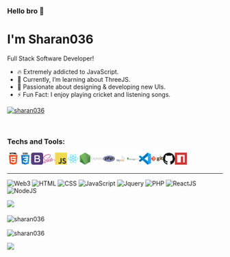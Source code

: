 ### Hello bro 👋
# I'm Sharan036
Full Stack Software Developer!

-   🔥 Extremely addicted to JavaScript.
-   🌱 Currently, I’m learning about ThreeJS.
-   🎨 Passionate about designing & developing new UIs.
-   ⚡ Fun Fact: I enjoy playing cricket and listening songs.

<!-- ### Connect:

[<img align="left" alt="sharan036.me" width="22px" src="https://raw.githubusercontent.com/iconic/open-iconic/master/svg/globe.svg" />](https://harshal-singh.me/)
[<img align="left" alt="sharan | Linkedin" width="22px" src="https://cdn.jsdelivr.net/npm/simple-icons@3.13.0/icons/linkedin.svg" />](https://www.linkedin.com/in/harshal-singh-56a55a236/)
[<img align="left" alt="_harshal_singh_ | Instagram" width="22px" src="https://cdn.jsdelivr.net/npm/simple-icons@v3/icons/instagram.svg" />](https://harshal-singh.me/) -->
<p align="left"> <a href="https://github.com/ryo-ma/github-profile-trophy"><img src="https://github-profile-trophy.vercel.app/?username=sharan036" alt="sharan036" /></a> </p>
<br />

### Techs and Tools:

<img align="left" alt="HTML5" width="28px" src="https://raw.githubusercontent.com/github/explore/80688e429a7d4ef2fca1e82350fe8e3517d3494d/topics/html/html.png" />
<img align="left" alt="CSS3" width="28px" src="https://raw.githubusercontent.com/github/explore/80688e429a7d4ef2fca1e82350fe8e3517d3494d/topics/css/css.png" />
<img align="left" alt="Bootstrap" width="28px" src="https://raw.githubusercontent.com/github/explore/80688e429a7d4ef2fca1e82350fe8e3517d3494d/topics/bootstrap/bootstrap.png" />
<img align="left" alt="Sass" width="28px" src="https://raw.githubusercontent.com/github/explore/80688e429a7d4ef2fca1e82350fe8e3517d3494d/topics/sass/sass.png" />
<img align="left" alt="JavaScript" width="28px" src="https://raw.githubusercontent.com/github/explore/80688e429a7d4ef2fca1e82350fe8e3517d3494d/topics/javascript/javascript.png" />
<img align="left" alt="reactjs" width="28px" src="https://raw.githubusercontent.com/github/explore/78df643247d429f6cc873026c0622819ad797942/topics/react/react.png" />
<!-- <img align="left" alt="PWA" width="28px" src="https://raw.githubusercontent.com/github/explore/78df643247d429f6cc873026c0622819ad797942/topics/pwa/pwa.png" /> -->

<img align="left" alt="Node.js" width="28px" src="https://raw.githubusercontent.com/github/explore/80688e429a7d4ef2fca1e82350fe8e3517d3494d/topics/nodejs/nodejs.png" />
<img align="left" alt="Express.js" width="28px" src="https://raw.githubusercontent.com/github/explore/80688e429a7d4ef2fca1e82350fe8e3517d3494d/topics/express/express.png" />
<!-- <img align="left" alt="SQL" width="28px" src="https://raw.githubusercontent.com/github/explore/80688e429a7d4ef2fca1e82350fe8e3517d3494d/topics/sql/sql.png" /> -->
<img align="left" alt="PHP" width="28px" src="https://raw.githubusercontent.com/github/explore/80688e429a7d4ef2fca1e82350fe8e3517d3494d/topics/php/php.png" />
<img align="left" alt="MySQL" width="28px" src="https://raw.githubusercontent.com/github/explore/80688e429a7d4ef2fca1e82350fe8e3517d3494d/topics/mysql/mysql.png" />
<img align="left" alt="MongoDB" width="28px" src="https://raw.githubusercontent.com/github/explore/80688e429a7d4ef2fca1e82350fe8e3517d3494d/topics/mongodb/mongodb.png" />

<img align="left" alt="Visual Studio Code" width="28px" src="https://raw.githubusercontent.com/github/explore/80688e429a7d4ef2fca1e82350fe8e3517d3494d/topics/visual-studio-code/visual-studio-code.png" />
<img align="left" alt="Git" width="28px" src="https://raw.githubusercontent.com/github/explore/80688e429a7d4ef2fca1e82350fe8e3517d3494d/topics/git/git.png" />
<img align="left" alt="GitHub" width="28px" src="https://raw.githubusercontent.com/github/explore/78df643247d429f6cc873026c0622819ad797942/topics/github/github.png" />
<img align="left" alt="npm" width="28px" src="https://raw.githubusercontent.com/github/explore/80688e429a7d4ef2fca1e82350fe8e3517d3494d/topics/npm/npm.png" />

<br />
<br />

---

![Web3](https://img.shields.io/badge/Web3-Expert-black)
![HTML](https://img.shields.io/badge/HTML-Expert-orange)
![CSS](https://img.shields.io/badge/CSS-Expert-blue)
![JavaScript](https://img.shields.io/badge/JavaScript-Expert-yellow)
![Jquery](https://img.shields.io/badge/Jquery-Expert-red)
![PHP](https://img.shields.io/badge/Php-Expert-green)
![ReactJS](https://img.shields.io/badge/ReactJS-Expert-lightgrey)
![NodeJS](https://img.shields.io/badge/NodeJS-Intermediate-lightblue)

![](https://github-readme-stats.vercel.app/api?username=sharan036&show_icons=true&hide_border=false&count_private=true)
<p><img align="center" src="https://github-readme-stats.vercel.app/api/top-langs?username=sharan036&show_icons=true&locale=en&layout=compact" alt="sharan036" /></p>
<p><img align="center" src="https://github-readme-streak-stats.herokuapp.com/?user=sharan036" alt="sharan036" /></p>

<p><img src="https://visitor-badge.glitch.me/badge?page_id=sharan036" /></p>
